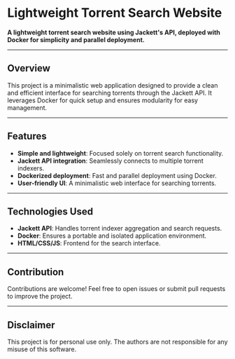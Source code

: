 # Lightweight Torrent Search Website

**A lightweight torrent search website using Jackett's API, deployed with Docker for simplicity and parallel deployment.**

---

## Overview

This project is a minimalistic web application designed to provide a clean and efficient interface for searching torrents through the Jackett API. It leverages Docker for quick setup and ensures modularity for easy management.

---

## Features

- **Simple and lightweight**: Focused solely on torrent search functionality.
- **Jackett API integration**: Seamlessly connects to multiple torrent indexers.
- **Dockerized deployment**: Fast and parallel deployment using Docker.
- **User-friendly UI**: A minimalistic web interface for searching torrents.

---

## Technologies Used

- **Jackett API**: Handles torrent indexer aggregation and search requests.
- **Docker**: Ensures a portable and isolated application environment.
- **HTML/CSS/JS**: Frontend for the search interface.

---



## Contribution

Contributions are welcome! Feel free to open issues or submit pull requests to improve the project.

---


## Disclaimer

This project is for personal use only. The authors are not responsible for any misuse of this software.
